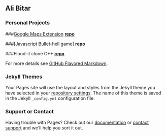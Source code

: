 ## Ali Bitar

### Personal Projects


###[Google Maps Extension](http://ec2-35-161-126-150.us-west-2.compute.amazonaws.com/)
**[repo](https://github.com/azwift/googleMapsExtension)**

###[Javascript Bullet-hell game]
**[repo](https://github.com/azwift/BonusLevel)**

###Flood-it clone C++
**[repo](https://git.uwaterloo.ca/azouheir/projects-Ali)**



For more details see [GitHub Flavored Markdown](https://guides.github.com/features/mastering-markdown/).

### Jekyll Themes

Your Pages site will use the layout and styles from the Jekyll theme you have selected in your [repository settings](https://github.com/azwift/azwift.github.io/settings). The name of this theme is saved in the Jekyll `_config.yml` configuration file.

### Support or Contact

Having trouble with Pages? Check out our [documentation](https://help.github.com/categories/github-pages-basics/) or [contact support](https://github.com/contact) and we’ll help you sort it out.
